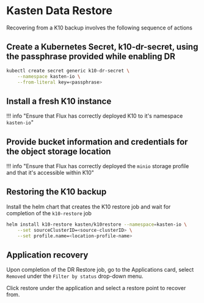 # Kasten Data Restore

Recovering from a K10 backup involves the following sequence of actions

## Create a Kubernetes Secret, k10-dr-secret, using the passphrase provided while enabling DR

```sh
kubectl create secret generic k10-dr-secret \
    --namespace kasten-io \
    --from-literal key=<passphrase>
```

## Install a fresh K10 instance

!!! info "Ensure that Flux has correctly deployed K10 to it's namespace `kasten-io`"

## Provide bucket information and credentials for the object storage location

!!! info "Ensure that Flux has correctly deployed the `minio` storage profile and that it's accessible within K10"

## Restoring the K10 backup

Install the helm chart that creates the K10 restore job and wait for completion of the `k10-restore` job

```sh
helm install k10-restore kasten/k10restore --namespace=kasten-io \
    --set sourceClusterID=<source-clusterID> \
    --set profile.name=<location-profile-name>
```

## Application recovery

Upon completion of the DR Restore job, go to the Applications card, select `Removed` under the `Filter by status` drop-down menu.

Click restore under the application and select a restore point to recover from.
